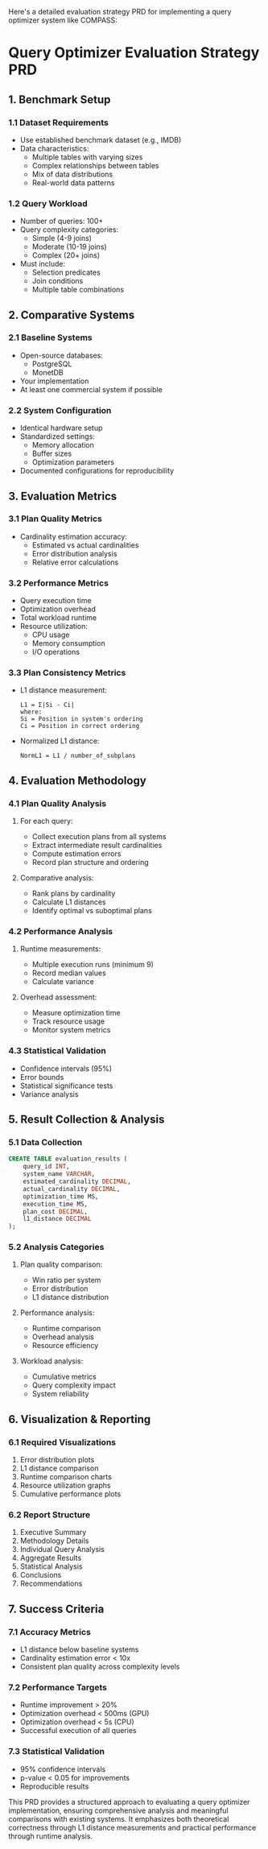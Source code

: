 Here's a detailed evaluation strategy PRD for implementing a query optimizer system like COMPASS:

# Query Optimizer Evaluation Strategy PRD

## 1. Benchmark Setup

### 1.1 Dataset Requirements
- Use established benchmark dataset (e.g., IMDB)
- Data characteristics:
  - Multiple tables with varying sizes
  - Complex relationships between tables
  - Mix of data distributions
  - Real-world data patterns

### 1.2 Query Workload
- Number of queries: 100+ 
- Query complexity categories:
  - Simple (4-9 joins)
  - Moderate (10-19 joins)
  - Complex (20+ joins)
- Must include:
  - Selection predicates
  - Join conditions
  - Multiple table combinations

## 2. Comparative Systems

### 2.1 Baseline Systems
- Open-source databases:
  - PostgreSQL
  - MonetDB
- Your implementation
- At least one commercial system if possible

### 2.2 System Configuration
- Identical hardware setup
- Standardized settings:
  - Memory allocation
  - Buffer sizes
  - Optimization parameters
- Documented configurations for reproducibility

## 3. Evaluation Metrics

### 3.1 Plan Quality Metrics
- Cardinality estimation accuracy:
  - Estimated vs actual cardinalities
  - Error distribution analysis
  - Relative error calculations

### 3.2 Performance Metrics
- Query execution time
- Optimization overhead
- Total workload runtime
- Resource utilization:
  - CPU usage
  - Memory consumption
  - I/O operations

### 3.3 Plan Consistency Metrics
- L1 distance measurement:
  ```
  L1 = Σ|Si - Ci|
  where:
  Si = Position in system's ordering
  Ci = Position in correct ordering
  ```
- Normalized L1 distance:
  ```
  NormL1 = L1 / number_of_subplans
  ```

## 4. Evaluation Methodology

### 4.1 Plan Quality Analysis
1. For each query:
   - Collect execution plans from all systems
   - Extract intermediate result cardinalities
   - Compute estimation errors
   - Record plan structure and ordering

2. Comparative analysis:
   - Rank plans by cardinality
   - Calculate L1 distances
   - Identify optimal vs suboptimal plans

### 4.2 Performance Analysis
1. Runtime measurements:
   - Multiple execution runs (minimum 9)
   - Record median values
   - Calculate variance

2. Overhead assessment:
   - Measure optimization time
   - Track resource usage
   - Monitor system metrics

### 4.3 Statistical Validation
- Confidence intervals (95%)
- Error bounds
- Statistical significance tests
- Variance analysis

## 5. Result Collection & Analysis

### 5.1 Data Collection
```sql
CREATE TABLE evaluation_results (
    query_id INT,
    system_name VARCHAR,
    estimated_cardinality DECIMAL,
    actual_cardinality DECIMAL,
    optimization_time MS,
    execution_time MS,
    plan_cost DECIMAL,
    l1_distance DECIMAL
);
```

### 5.2 Analysis Categories
1. Plan quality comparison:
   - Win ratio per system
   - Error distribution
   - L1 distance distribution

2. Performance analysis:
   - Runtime comparison
   - Overhead analysis
   - Resource efficiency

3. Workload analysis:
   - Cumulative metrics
   - Query complexity impact
   - System reliability

## 6. Visualization & Reporting

### 6.1 Required Visualizations
1. Error distribution plots
2. L1 distance comparison
3. Runtime comparison charts
4. Resource utilization graphs
5. Cumulative performance plots

### 6.2 Report Structure
1. Executive Summary
2. Methodology Details
3. Individual Query Analysis
4. Aggregate Results
5. Statistical Analysis
6. Conclusions
7. Recommendations

## 7. Success Criteria

### 7.1 Accuracy Metrics
- L1 distance below baseline systems
- Cardinality estimation error < 10x
- Consistent plan quality across complexity levels

### 7.2 Performance Targets
- Runtime improvement > 20%
- Optimization overhead < 500ms (GPU)
- Optimization overhead < 5s (CPU)
- Successful execution of all queries

### 7.3 Statistical Validation
- 95% confidence intervals
- p-value < 0.05 for improvements
- Reproducible results

This PRD provides a structured approach to evaluating a query optimizer implementation, ensuring comprehensive analysis and meaningful comparisons with existing systems. It emphasizes both theoretical correctness through L1 distance measurements and practical performance through runtime analysis.